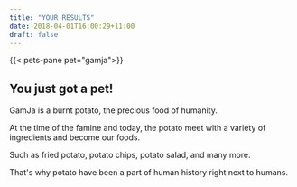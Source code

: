 ```yaml
---
title: "YOUR RESULTS"
date: 2018-04-01T16:00:29+11:00
draft: false
---
```


{{< pets-pane pet="gamja">}}

You just got a pet!
---

GamJa is a burnt potato, the precious food of humanity. 

At the time of the famine and today, the potato meet with a variety of ingredients and become our foods. 

Such as fried potato, potato chips, potato salad, and many more.

That's why potato have been a part of human history right next to humans.

